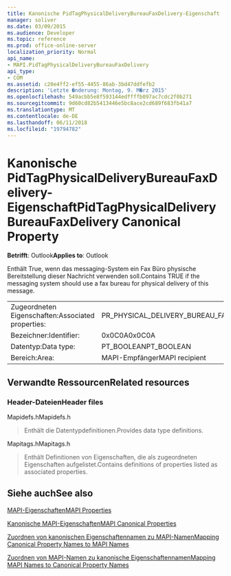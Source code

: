 ```yaml
---
title: Kanonische PidTagPhysicalDeliveryBureauFaxDelivery-Eigenschaft
manager: soliver
ms.date: 03/09/2015
ms.audience: Developer
ms.topic: reference
ms.prod: office-online-server
localization_priority: Normal
api_name:
- MAPI.PidTagPhysicalDeliveryBureauFaxDelivery
api_type:
- COM
ms.assetid: c20e4ff2-ef55-4455-86ab-3bd47ddfefb2
description: 'Letzte �nderung: Montag, 9. M�rz 2015'
ms.openlocfilehash: 549acbb5e8f593144edffffb097ac7cdc2f0b271
ms.sourcegitcommit: 9d60cd82b5413446e5bc8ace2cd689f683fb41a7
ms.translationtype: MT
ms.contentlocale: de-DE
ms.lasthandoff: 06/11/2018
ms.locfileid: "19794782"
---
```

# <a name="pidtagphysicaldeliverybureaufaxdelivery-canonical-property"></a><span data-ttu-id="4795b-103">Kanonische PidTagPhysicalDeliveryBureauFaxDelivery-Eigenschaft</span><span class="sxs-lookup"><span data-stu-id="4795b-103">PidTagPhysicalDeliveryBureauFaxDelivery Canonical Property</span></span>

  
  
<span data-ttu-id="4795b-104">**Betrifft**: Outlook</span><span class="sxs-lookup"><span data-stu-id="4795b-104">**Applies to**: Outlook</span></span> 
  
<span data-ttu-id="4795b-105">Enthält True, wenn das messaging-System ein Fax Büro physische Bereitstellung dieser Nachricht verwenden soll.</span><span class="sxs-lookup"><span data-stu-id="4795b-105">Contains TRUE if the messaging system should use a fax bureau for physical delivery of this message.</span></span>
  
|||
|:-----|:-----|
|<span data-ttu-id="4795b-106">Zugeordneten Eigenschaften:</span><span class="sxs-lookup"><span data-stu-id="4795b-106">Associated properties:</span></span>  <br/> |<span data-ttu-id="4795b-107">PR_PHYSICAL_DELIVERY_BUREAU_FAX_DELIVERY</span><span class="sxs-lookup"><span data-stu-id="4795b-107">PR_PHYSICAL_DELIVERY_BUREAU_FAX_DELIVERY</span></span>  <br/> |
|<span data-ttu-id="4795b-108">Bezeichner:</span><span class="sxs-lookup"><span data-stu-id="4795b-108">Identifier:</span></span>  <br/> |<span data-ttu-id="4795b-109">0x0C0A</span><span class="sxs-lookup"><span data-stu-id="4795b-109">0x0C0A</span></span>  <br/> |
|<span data-ttu-id="4795b-110">Datentyp:</span><span class="sxs-lookup"><span data-stu-id="4795b-110">Data type:</span></span>  <br/> |<span data-ttu-id="4795b-111">PT_BOOLEAN</span><span class="sxs-lookup"><span data-stu-id="4795b-111">PT_BOOLEAN</span></span>  <br/> |
|<span data-ttu-id="4795b-112">Bereich:</span><span class="sxs-lookup"><span data-stu-id="4795b-112">Area:</span></span>  <br/> |<span data-ttu-id="4795b-113">MAPI-Empfänger</span><span class="sxs-lookup"><span data-stu-id="4795b-113">MAPI recipient</span></span>  <br/> |
   
## <a name="related-resources"></a><span data-ttu-id="4795b-114">Verwandte Ressourcen</span><span class="sxs-lookup"><span data-stu-id="4795b-114">Related resources</span></span>

### <a name="header-files"></a><span data-ttu-id="4795b-115">Header-Dateien</span><span class="sxs-lookup"><span data-stu-id="4795b-115">Header files</span></span>

<span data-ttu-id="4795b-116">Mapidefs.h</span><span class="sxs-lookup"><span data-stu-id="4795b-116">Mapidefs.h</span></span>
  
> <span data-ttu-id="4795b-117">Enthält die Datentypdefinitionen.</span><span class="sxs-lookup"><span data-stu-id="4795b-117">Provides data type definitions.</span></span>
    
<span data-ttu-id="4795b-118">Mapitags.h</span><span class="sxs-lookup"><span data-stu-id="4795b-118">Mapitags.h</span></span>
  
> <span data-ttu-id="4795b-119">Enthält Definitionen von Eigenschaften, die als zugeordneten Eigenschaften aufgelistet.</span><span class="sxs-lookup"><span data-stu-id="4795b-119">Contains definitions of properties listed as associated properties.</span></span>
    
## <a name="see-also"></a><span data-ttu-id="4795b-120">Siehe auch</span><span class="sxs-lookup"><span data-stu-id="4795b-120">See also</span></span>



[<span data-ttu-id="4795b-121">MAPI-Eigenschaften</span><span class="sxs-lookup"><span data-stu-id="4795b-121">MAPI Properties</span></span>](mapi-properties.md)
  
[<span data-ttu-id="4795b-122">Kanonische MAPI-Eigenschaften</span><span class="sxs-lookup"><span data-stu-id="4795b-122">MAPI Canonical Properties</span></span>](mapi-canonical-properties.md)
  
[<span data-ttu-id="4795b-123">Zuordnen von kanonischen Eigenschaftennamen zu MAPI-Namen</span><span class="sxs-lookup"><span data-stu-id="4795b-123">Mapping Canonical Property Names to MAPI Names</span></span>](mapping-canonical-property-names-to-mapi-names.md)
  
[<span data-ttu-id="4795b-124">Zuordnen von MAPI-Namen zu kanonische Eigenschaftennamen</span><span class="sxs-lookup"><span data-stu-id="4795b-124">Mapping MAPI Names to Canonical Property Names</span></span>](mapping-mapi-names-to-canonical-property-names.md)

